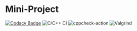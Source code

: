 # Mini-Project
[![Codacy Badge](https://app.codacy.com/project/badge/Grade/6885c63d1d214e4fbe262f0c431d4dc6)](https://www.codacy.com/gh/99002565/Mini-project/dashboard?utm_source=github.com&amp;utm_medium=referral&amp;utm_content=99002565/Mini-project&amp;utm_campaign=Badge_Grade)
![C/C++ CI](https://github.com/99002565/Mini-project/workflows/C/C++%20CI/badge.svg)
![cppcheck-action](https://github.com/99002565/Mini-project/workflows/cppcheck-action/badge.svg)
![Valgrind](https://github.com/99002565/Mini-project/workflows/Valgrind/badge.svg)
